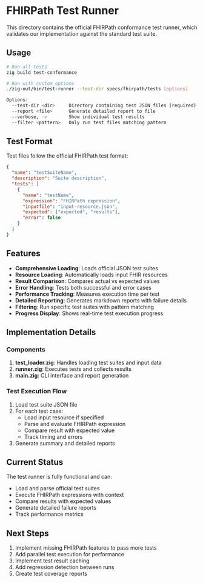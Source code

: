 # FHIRPath Test Runner

This directory contains the official FHIRPath conformance test runner, which validates our implementation against the standard test suite.

## Usage

```bash
# Run all tests
zig build test-conformance

# Run with custom options
./zig-out/bin/test-runner --test-dir specs/fhirpath/tests [options]

Options:
  --test-dir <dir>     Directory containing test JSON files (required)
  --report <file>      Generate detailed report to file
  --verbose, -v        Show individual test results
  --filter <pattern>   Only run test files matching pattern
```

## Test Format

Test files follow the official FHIRPath test format:

```json
{
  "name": "testSuiteName",
  "description": "Suite description",
  "tests": [
    {
      "name": "testName",
      "expression": "FHIRPath expression",
      "inputfile": "input-resource.json",
      "expected": ["expected", "results"],
      "error": false
    }
  ]
}
```

## Features

- **Comprehensive Loading**: Loads official JSON test suites
- **Resource Loading**: Automatically loads input FHIR resources
- **Result Comparison**: Compares actual vs expected values
- **Error Handling**: Tests both successful and error cases
- **Performance Tracking**: Measures execution time per test
- **Detailed Reporting**: Generates markdown reports with failure details
- **Filtering**: Run specific test suites with pattern matching
- **Progress Display**: Shows real-time test execution progress

## Implementation Details

### Components

1. **test_loader.zig**: Handles loading test suites and input data
2. **runner.zig**: Executes tests and collects results
3. **main.zig**: CLI interface and report generation

### Test Execution Flow

1. Load test suite JSON file
2. For each test case:
   - Load input resource if specified
   - Parse and evaluate FHIRPath expression
   - Compare result with expected value
   - Track timing and errors
3. Generate summary and detailed reports

## Current Status

The test runner is fully functional and can:
- Load and parse official test suites
- Execute FHIRPath expressions with context
- Compare results with expected values
- Generate detailed failure reports
- Track performance metrics

## Next Steps

1. Implement missing FHIRPath features to pass more tests
2. Add parallel test execution for performance
3. Implement test result caching
4. Add regression detection between runs
5. Create test coverage reports